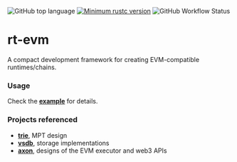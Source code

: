 ![GitHub top language](https://img.shields.io/github/languages/top/rust-util-collections/rt-evm)
[![Minimum rustc version](https://img.shields.io/badge/rustc-1.65+-lightgray.svg)](https://github.com/rust-random/rand#rust-version-requirements)
![GitHub Workflow Status](https://img.shields.io/github/actions/workflow/status/rust-util-collections/rt-evm/rust.yml?branch=master)

# rt-evm

A compact development framework for creating EVM-compatible runtimes/chains.

### Usage

Check the [**example**](./examples/demo.rs) for details.

### Projects referenced

- [**trie**](https://github.com/paritytech/trie), MPT design
- [**vsdb**](https://github.com/rust-util-collections/vsdb), storage implementations
- [**axon**](https://github.com/axonweb3/axon), designs of the EVM executor and web3 APIs
